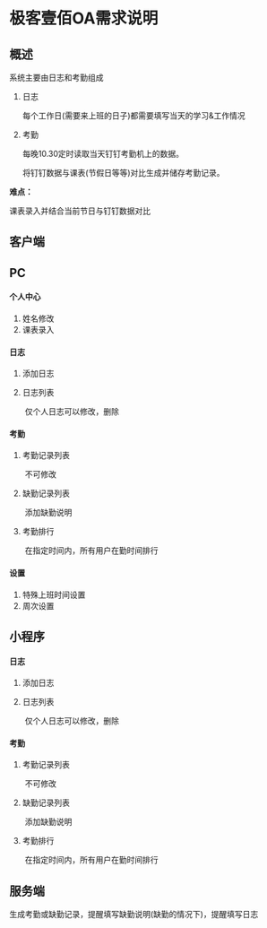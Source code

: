 # 极客壹佰OA需求说明

## 概述

系统主要由日志和考勤组成

1. 日志

   每个工作日(需要来上班的日子)都需要填写当天的学习&工作情况

2. 考勤

   每晚10.30定时读取当天钉钉考勤机上的数据。

   将钉钉数据与课表(节假日等等)对比生成并储存考勤记录。

**难点：**

课表录入并结合当前节日与钉钉数据对比

## 客户端

## PC

#### 个人中心

1. 姓名修改
2. 课表录入

#### 日志

1. 添加日志

2. 日志列表

   ​	仅个人日志可以修改，删除

#### 考勤

1. 考勤记录列表

   ​	不可修改

2. 缺勤记录列表

   ​	添加缺勤说明

3. 考勤排行

   ​	在指定时间内，所有用户在勤时间排行

#### 设置

1. 特殊上班时间设置
2. 周次设置

## 小程序



#### 日志

1. 添加日志

2. 日志列表

   ​	仅个人日志可以修改，删除

#### 考勤

1. 考勤记录列表

   ​	不可修改

2. 缺勤记录列表

   ​	添加缺勤说明

3. 考勤排行

   ​	在指定时间内，所有用户在勤时间排行



## 服务端

生成考勤或缺勤记录，提醒填写缺勤说明(缺勤的情况下)，提醒填写日志

